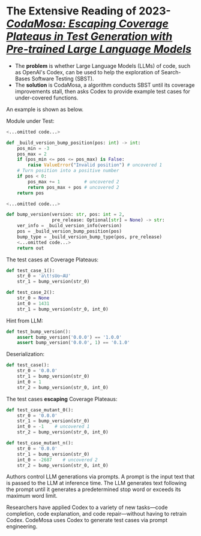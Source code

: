 # The Extensive Reading of 2023-[*CodaMosa: Escaping Coverage Plateaus in Test Generation with Pre-trained Large Language Models*](https://ieeexplore.ieee.org/document/10172800)

- The **problem** is whether Large Language Models (LLMs) of code, such as OpenAI's Codex, can be used to help the exploration of Search-Bases Software Testing (SBST).
- The **solution** is CodaMosa, a algorithm conducts SBST until its coverage improvements stall, then asks Codex to provide example test cases for under-covered functions.

An example is shown as below.

Module under Test:

```Python
<...omitted code...>

def _build_version_bump_position(pos: int) -> int:
    pos_min = -3
    pos_max = 2
    if (pos_min <= pos <= pos_max) is False:
        raise ValueError("Invalid position") # uncovered 1
    # Turn position into a positive number
    if pos < 0:
        pos_max += 1         # uncovered 2
        return pos_max + pos # uncovered 2
    return pos

<...omitted code...>

def bump_version(version: str, pos: int = 2,
                 pre_release: Optional[str] = None) -> str:
    ver_info = _build_version_info(version)
    pos = _build_version_bump_position(pos)
    bump_type = _build_version_bump_type(pos, pre_release)
    <...omitted code...>
    return out
```

The test cases at Coverage Plateaus:

```Python
def test_case_1():
    str_0 = 'a\t!sUo~AU'
    str_1 = bump_version(str_0)
```

```Python
def test_case_2():
    str_0 = None
    int_0 = 1431
    str_1 = bump_version(str_0, int_0)
```

Hint from LLM:

```Python
def test_bump_version():
    assert bump_version('0.0.0') == '1.0.0'
    assert bump_version('0.0.0', 1) == '0.1.0'
```

Deserialization:

```Python
def test_case():
    str_0 = '0.0.0'
    str_1 = bump_version(str_0)
    int_0 = 1
    str_2 = bump_version(str_0, int_0)
```

The test cases **escaping** Coverage Plateaus:

```Python
def test_case_mutant_0():
    str_0 = '0.0.0'
    str_1 = bump_version(str_0)
    int_0 = -1    # uncovered 1
    str_2 = bump_version(str_0, int_0)
```

```Python
def test_case_mutant_n():
    str_0 = '0.0.0'
    str_1 = bump_version(str_0)
    int_0 = -2687    # uncovered 2
    str_2 = bump_version(str_0, int_0)
```

Authors control LLM generations via prompts. A prompt is the input text that is passed to the LLM at inference time. The LLM generates text following the prompt until it generates a predetermined stop word or exceeds its maximum word limit.

Researchers have applied Codex to a variety of new tasks—code completion, code explanation, and code repair—without having to retrain Codex. CodeMosa uses Codex to generate test cases via prompt engineering.
